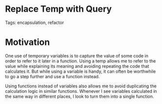 # Replace Temp with Query

Tags: encapsulation, refactor

# Motivation

One use of temporary variables is to capture the value of some code in order to refer to it later in a function. Using a temp allows me to refer to the value while explaining its meaning and avoiding repeating the code that calculates it. But while using a variable is handy, it can often be worthwhile to go a step further and use a function instead.

Using functions instead of variables also allows me to avoid duplicating the calculation logic in similar functions. Whenever I see variables calculated in the same way in different places, I look to turn them into a single function.